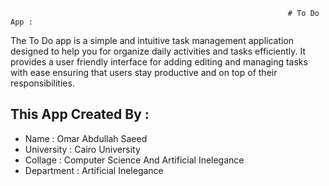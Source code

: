                                                                   # To Do App :

The To Do app is a simple and intuitive task management application designed to help you for organize daily activities and tasks efficiently. 
It provides a user friendly interface for adding editing and managing tasks with ease ensuring that users stay productive and on top of their responsibilities.

## This App Created By :
* Name : Omar Abdullah Saeed 
* University : Cairo University
* Collage : Computer Science And Artificial Inelegance
* Department : Artificial Inelegance 
